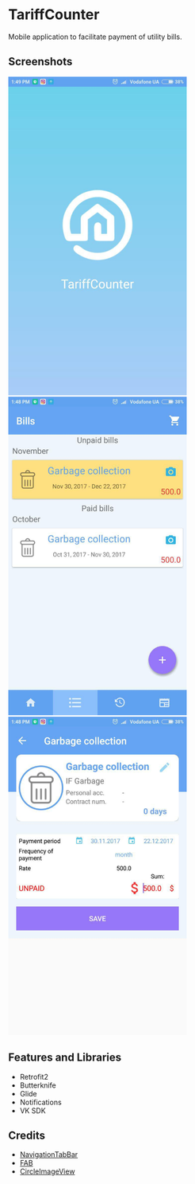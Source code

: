 # TariffCounter

Mobile application to facilitate payment of utility bills.

## Screenshots

<img src="https://github.com/deputat007/tariffcounter/blob/master/graphics/photo_1.jpg" width="360" height="640">
<img src="https://github.com/deputat007/tariffcounter/blob/master/graphics/photo_2.jpg" width="360" height="640">
<img src="https://github.com/deputat007/tariffcounter/blob/master/graphics/photo_3.jpg" width="360" height="640">

## Features and Libraries
- Retrofit2
- Butterknife
- Glide
- Notifications
- VK SDK

## Credits
* [NavigationTabBar](https://github.com/Devlight/NavigationTabBar)
* [FAB](https://github.com/Clans/FloatingActionButton)
* [CircleImageView](https://github.com/hdodenhof/CircleImageView)
